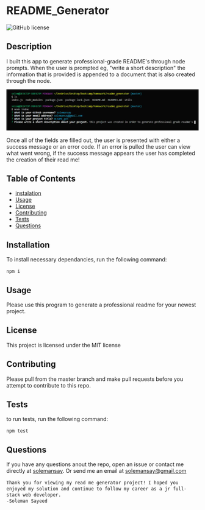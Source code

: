   # README_Generator

  ![GitHub license](https://img.shields.io/badge/license-MIT-blue.svg)

  ## Description 

  I built this app to generate professional-grade README's through node prompts. When the user is prompted eg, "write a short description" the information that is provided is appended to a document that is also created through the node. 

  <img src= "assets/bashWindow.png" alt = "bash window">

  Once all of the fields are filled out, the user is presented with either a success message or an error code. If an error is pulled the user can view what went wrong, if the success message appears the user has completed the creation of their read me!

  ## Table of Contents 
  
  * [instalation](#instalation)
  * [Usage](#usage)
  * [License](#license)
  * [Contributing](#contributing)
  * [Tests](#tests)
  * [Questions](#questions)
  
  ## Installation 
  
  To install necessary dependancies, run the following command: 
  ```
  npm i
  ```
  ## Usage
  
  Please use this program to generate a professional readme for your newest project. 
  
  ## License
  
  This project is licensed under the MIT license 
  
  ## Contributing
  
  Please pull from the master branch and make pull requests before you attempt to contribute to this repo.
  
  ## Tests
  
  to run tests, run the following command:
  ```
  npm test
  ```

 ## Questions
  
 If you have any questions anout the repo, open an issue or contact me directly at [solemansay](https://github.com/solemansay/). 
 Or send me an email at solemansay@gmail.com

 ```
Thank you for viewing my read me generator project! I hoped you enjoyed my solution and continue to follow my career as a jr full-stack web developer. 
-Soleman Sayeed
```
